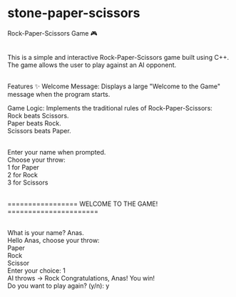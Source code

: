 # stone-paper-scissors
Rock-Paper-Scissors Game 🎮

<br>This is a simple and interactive Rock-Paper-Scissors game built using C++. The game allows the user to play against an AI opponent.

<br>Features ✨ Welcome Message: Displays a large "Welcome to the Game" message when the program starts.

Game Logic: Implements the traditional rules of Rock-Paper-Scissors:
<br>Rock beats Scissors.
<br>Paper beats Rock. 
<br>Scissors beats Paper.

<br>Enter your name when prompted. 
<br>Choose your throw: 
<br>1 for Paper 
<br>2 for Rock
<br>3 for Scissors

<br>================= WELCOME TO THE GAME! ======================

<br>What is your name? Anas.
<br>Hello Anas, choose your throw:
<br>Paper
<br>Rock
<br>Scissor 
<br>Enter your choice: 1
<br>AI throws -> Rock Congratulations, Anas! You win! 
<br>Do you want to play again? (y/n): y 


